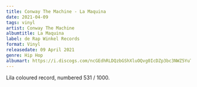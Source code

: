 ```yaml
---
title: Conway The Machine - La Maquina
date: 2021-04-09
tags: vinyl
artist: Conway The Machine
albumtitle: La Maquina
label: de Rap Winkel Records
format: Vinyl
releasedate: 09 April 2021
genre: Hip Hop
albumart: https://i.discogs.com/ncGEdhRLDQzbGShXluOQvg0IcDZp3bc3NWZ5YuTfq3c/rs:fit/g:sm/q:90/h:600/w:594/czM6Ly9kaXNjb2dz/LWRhdGFiYXNlLWlt/YWdlcy9SLTE5NDQx/NzE3LTE2MjU5MTMy/MjctOTY2My5qcGVn.jpeg
---
```


Lila coloured record, numbered 531 / 1000. 